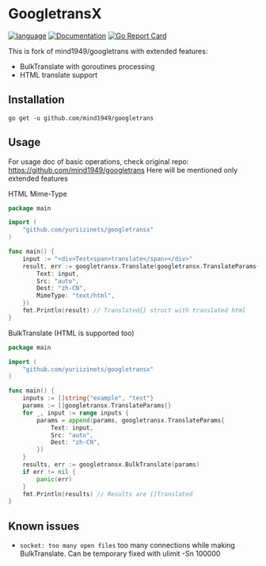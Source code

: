 # GoogletransX
[![language](https://img.shields.io/badge/language-Golang-blue)](https://golang.org/)
[![Documentation](https://godoc.org/github.com//yuriizinets/googletransx?status.svg)](https://godoc.org/github.com/mind1949/googletrans)
[![Go Report Card](https://goreportcard.com/badge/github.com/yuriizinets/googletransx)](https://goreportcard.com/report/github.com/mind1949/googletrans)

This is fork of mind1949/googletrans with extended features:
* BulkTranslate with goroutines processing
* HTML translate support
 
## Installation

```
go get -u github.com/mind1949/googletrans
```

## Usage

For usage doc of basic operations, check original repo: https://github.com/mind1949/googletrans
Here will be mentioned only extended features

HTML Mime-Type

```go
package main

import (
	"github.com/yuriizinets/googletransx"
)

func main() {
	input := "<div>Test<span>translate</span></div>"
	result, err := googletransx.Translate(googletransx.TranslateParams{
		Text: input,
		Src: "auto",
		Dest: "zh-CN",
		MimeType: "text/html",
	})
	fmt.Println(result) // Translated{} struct with translated html
}
```

BulkTranslate (HTML is supported too)

```go
package main

import (
	"github.com/yuriizinets/googletransx"
)

func main() {
	inputs := []string{"example", "test"}
	params := []googletransx.TranslateParams{}
	for _, input := range inputs {
		params = append(params, googletransx.TranslateParams{
			Text: input,
			Src: "auto",
			Dest: "zh-CN",
		})
	}
	results, err := googletransx.BulkTranslate(params)
	if err != nil {
		panic(err)
	}
	fmt.Println(results) // Results are []Translated
}
```

## Known issues

- `socket: too many open files` too many connections while making BulkTranslate. Can be temporary fixed with ulimit -Sn 100000

